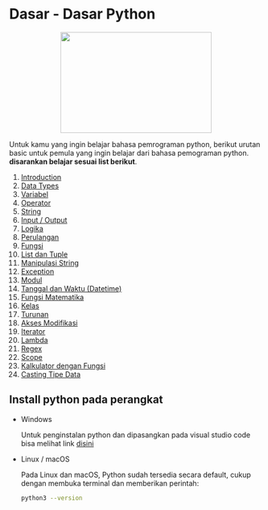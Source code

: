 # Dasar - Dasar Python

<p align="center">
  <img src="https://64.media.tumblr.com/c70e8fcdf61a132a873f99db163896a2/tumblr_o48ggtdpJA1sfmahro1_400.gifv" width=300 height=200>
</p>


Untuk kamu yang ingin belajar bahasa pemrograman python, berikut urutan basic untuk pemula yang ingin belajar dari bahasa pemograman python. **disarankan belajar sesuai list berikut**.

1. [Introduction](01_introduction)
2. [Data Types](02_tipe_data)
3. [Variabel](03_variable)
4. [Operator](04_operator)
5. [String](05_string)
6. [Input / Output](06_input_output)
7. [Logika](07_logika_percabangan)
8. [Perulangan](08_perulangan)
9. [Fungsi](09_fungsi)
10. [List dan Tuple](10_list_tuple)
11. [Manipulasi String](11_manipulasi_string)
12. [Exception](12_exception)
13. [Modul](13_module)
14. [Tanggal dan Waktu (Datetime)](14_python_datetime)
15. [Fungsi Matematika](15_python_math)
16. [Kelas](16_class)
17. [Turunan](17_inheritance)
18. [Akses Modifikasi](18_akses_modifikasi)
19. [Iterator](19_iterator)
20. [Lambda](20_lambda)
21. [Regex](21_regex)
22. [Scope](22_scope)
23. [Kalkulator dengan Fungsi](23_kalkulator_dengan_fungsi)
24. [Casting Tipe Data](24_casting_tipe_data)

## Install python pada perangkat

- Windows

    Untuk penginstalan python dan dipasangkan pada visual studio code bisa melihat link [disini](https://www.youtube.com/watch?v=OSmaWPSgvTQ&list=PLZS-MHyEIRo59lUBwU-XHH7Ymmb04ffOY&index=2)

- Linux / macOS

    Pada Linux dan macOS, Python sudah tersedia secara default, cukup dengan membuka terminal dan memberikan perintah:

    ```bash
    python3 --version
    ```
